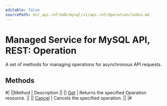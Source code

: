 ```yaml
---
editable: false
sourcePath: en/_api-ref/mdb/mysql/v1/api-ref/Operation/index.md
---
```


# Managed Service for MySQL API, REST: Operation

A set of methods for managing operations for asynchronous API requests.

## Methods

#|
||Method | Description ||
|| [Get](get.md) | Returns the specified Operation resource. ||
|| [Cancel](cancel.md) | Cancels the specified operation. ||
|#